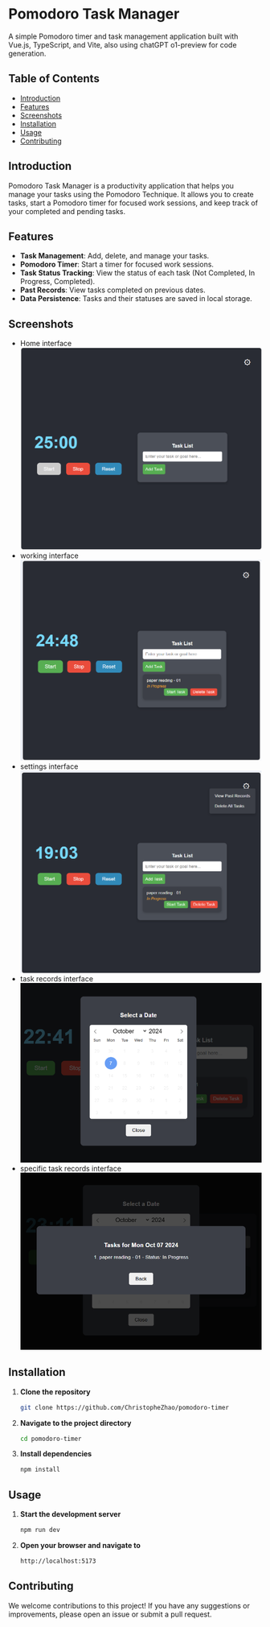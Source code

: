 # Pomodoro Task Manager

A simple Pomodoro timer and task management application built with Vue.js, TypeScript, and Vite, also using chatGPT o1-preview for code generation.

## Table of Contents

- [Introduction](#introduction)
- [Features](#features)
- [Screenshots](#screenshots)
- [Installation](#installation)
- [Usage](#usage)
- [Contributing](#contributing)

## Introduction

Pomodoro Task Manager is a productivity application that helps you manage your tasks using the Pomodoro Technique. It allows you to create tasks, start a Pomodoro timer for focused work sessions, and keep track of your completed and pending tasks.

## Features

- **Task Management**: Add, delete, and manage your tasks.
- **Pomodoro Timer**: Start a timer for focused work sessions.
- **Task Status Tracking**: View the status of each task (Not Completed, In Progress, Completed).
- **Past Records**: View tasks completed on previous dates.
- **Data Persistence**: Tasks and their statuses are saved in local storage.

## Screenshots

<!-- Add screenshots of your application here -->
- Home interface
![alt text](src/assets/image-2.png)
- working interface
![alt text](src/assets/image-3.png)
- settings interface
![alt text](src/assets/image-8.png)
- task records interface
![alt text](src/assets/image-7.png)
- specific task records interface
![alt text](src/assets/image-6.png)

## Installation

1. **Clone the repository**

   ```bash
   git clone https://github.com/ChristopheZhao/pomodoro-timer

2. **Navigate to the project directory**

   ```bash
   cd pomodoro-timer
   ```

3. **Install dependencies**

   ```bash
   npm install
   ```

## Usage

1. **Start the development server**

   ```bash
   npm run dev
   ```

2. **Open your browser and navigate to**

   ```bash
   http://localhost:5173
   ```

## Contributing

We welcome contributions to this project! If you have any suggestions or improvements, please open an issue or submit a pull request.